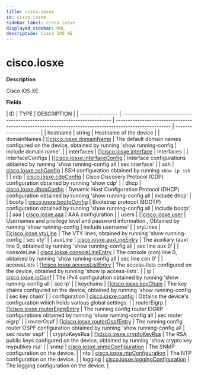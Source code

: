 ```yaml
---
title: cisco.iosxe
id: cisco.iosxe
sidebar_label: cisco.iosxe
displayed_sidebar: MQL
description: Cisco IOS XE
---
```


# cisco.iosxe

**Description**

Cisco IOS XE

**Fields**

| ID               | TYPE                                                                      | DESCRIPTION                                                                                           |
| ---------------- | ------------------------------------------------------------------------- | ----------------------------------------------------------------------------------------------------- | --------------------- |
| hostname         | string                                                                    | Hostname of the device                                                                                |
| domainNames      | &#91;&#93;[cisco.iosxe.domainName](cisco.iosxe.domainname.md)             | The default domain names configured on the device, obtained by running 'show running-config           | include domain name'. |
| interfaces       | &#91;&#93;[cisco.iosxe.interface](cisco.iosxe.interface.md)               | Interfaces                                                                                            |
| interfaceConfigs | &#91;&#93;[cisco.iosxe.interfaceConfig](cisco.iosxe.interfaceconfig.md)   | Interface configurations obtained by running 'show running-config all                                 | sec interface'        |
| ssh              | [cisco.iosxe.sshConfig](cisco.iosxe.sshconfig.md)                         | SSH configuration obtained by running `show ip ssh`                                                   |
| cdp              | [cisco.iosxe.cdpConfig](cisco.iosxe.cdpconfig.md)                         | Cisco Discovery Protocol (CDP) configuration obtained by running 'show cdp'                           |
| dhcp             | [cisco.iosxe.dhcpConfig](cisco.iosxe.dhcpconfig.md)                       | Dynamic Host Configuration Protocol (DHCP) configuration obtained by running 'show running-config all | include dhcp'         |
| bootp            | [cisco.iosxe.bootpConfig](cisco.iosxe.bootpconfig.md)                     | Bootstrap protocol (BOOTP) configuration obtained by running 'show running-config all                 | include bootp'        |
| aaa              | [cisco.iosxe.aaa](cisco.iosxe.aaa.md)                                     | AAA configuration                                                                                     |
| users            | &#91;&#93;[cisco.iosxe.user](cisco.iosxe.user.md)                         | Usernames and privilege level and password information., Obtained by running 'show running-config     | include username'     |
| vtyLines         | &#91;&#93;[cisco.iosxe.vtyLine](cisco.iosxe.vtyline.md)                   | The VTY lines, obtained by running 'show running-config                                               | sec vty'              |
| auxLine          | [cisco.iosxe.auxLineEntry](cisco.iosxe.auxlineentry.md)                   | The auxiliary (aux) line 0, obtained by running 'show running-config all                              | sec line aux 0'       |
| consoleLine      | [cisco.iosxe.consoleLineEntry](cisco.iosxe.consolelineentry.md)           | The console (con) line 0, obtained by running 'show running-config all                                | sec line con 0'       |
| accessLists      | &#91;&#93;[cisco.iosxe.accessListEntry](cisco.iosxe.accesslistentry.md)   | The access-lists configured on the device, obtained by running 'show ip access-lists'.                |
| ip               | [cisco.iosxe.ipConf](cisco.iosxe.ipconf.md)                               | The IPv4 configuration obtained by running 'show running-config all                                   | sec ip'               |
| keychains        | &#91;&#93;[cisco.iosxe.keyChain](cisco.iosxe.keychain.md)                 | The key chains configured on the device, obtained by running 'show running-config                     | sec key chain'        |
| configuration    | [cisco.iosxe.config](cisco.iosxe.config.md)                               | Obtains the device's configuration which holds various global settings.                               |
| routerEigrp      | &#91;&#93;[cisco.iosxe.routerEigrpEntry](cisco.iosxe.routereigrpentry.md) | The running config router EIGRP configurations obtained by running 'show running-config all           | sec router eigrp'     |
| routerOspf       | &#91;&#93;[cisco.iosxe.routerOspfEntry](cisco.iosxe.routerospfentry.md)   | The running config router OSPF configuration obtained by running 'show running-config all             | sec router ospf'      |
| cryptoKeysRsa    | &#91;&#93;[cisco.iosxe.cryptoKeyRsa](cisco.iosxe.cryptokeyrsa.md)         | The RSA public keys configured on the device, obtained by running 'show crypto key mypubkey rsa'      |
| snmp             | [cisco.iosxe.snmpConfiguration](cisco.iosxe.snmpconfiguration.md)         | The SNMP configuration on the device.                                                                 |
| ntp              | [cisco.iosxe.ntpConfiguration](cisco.iosxe.ntpconfiguration.md)           | The NTP configuration on the device.                                                                  |
| logging          | [cisco.iosxe.loggingConfiguration](cisco.iosxe.loggingconfiguration.md)   | The logging configuration on the device.                                                              |
